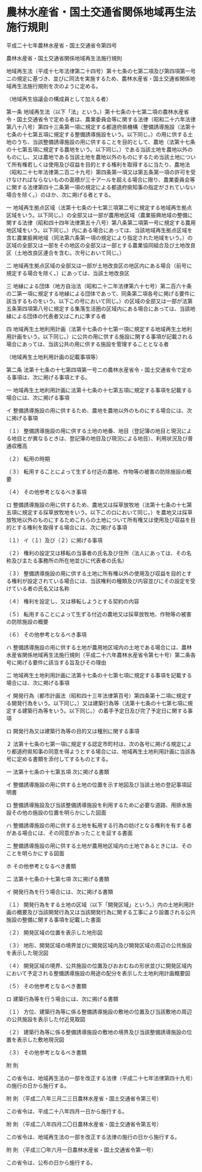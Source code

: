 # 農林水産省・国土交通省関係地域再生法施行規則

平成二十七年農林水産省・国土交通省令第四号

農林水産省・国土交通省関係地域再生法施行規則

地域再生法（平成十七年法律第二十四号）第十七条の七第二項及び第四項第一号ニの規定に基づき、並びに同法を実施するため、農林水産省・国土交通省関係地域再生法施行規則を次のように定める。

（地域再生協議会の構成員として加える者）

第一条 地域再生法（以下「法」という。）第十七条の十七第二項の農林水産省令・国土交通省令で定める者は、農業委員会等に関する法律（昭和二十六年法律第八十八号）第四十三条第一項に規定する都道府県機構（整備誘導施設（法第十七条の十七第五項に規定する整備誘導施設をいう。以下同じ。）の用に供する土地のうち、当該整備誘導施設の用に供することを目的として、農地（法第十七条の十七第五項に規定する農地をいう。以下同じ。）である当該土地を農地以外のものにし、又は農地である当該土地を農地以外のものにするため当該土地について所有権若しくは使用及び収益を目的とする権利を取得するに当たり、農地法（昭和二十七年法律第二百二十九号）第四条第一項又は第五条第一項の許可を受けなければならないものの面積が三十アールを超える場合に限り、農業委員会等に関する法律第四十二条第一項の規定による都道府県知事の指定がされていない場合を除く。）のほか、次に掲げる者とする。

一 地域再生拠点区域（法第十七条の十七第三項第二号に規定する地域再生拠点区域をいう。以下同じ。）の全部又は一部が農用地区域（農業振興地域の整備に関する法律（昭和四十四年法律第五十八号）第八条第二項第一号に規定する農用地区域をいう。以下同じ。）内にある場合にあっては、当該地域再生拠点区域を含む農業振興地域（同法第六条第一項の規定により指定された地域をいう。）の区域の全部又は一部をその地区の全部又は一部とする農業協同組合及び土地改良区（土地改良区連合を含む。次号において同じ。）

二 地域再生拠点区域の全部又は一部が土地改良区の地区内にある場合（前号に規定する場合を除く。）にあっては、当該土地改良区

三 地縁による団体（地方自治法（昭和二十二年法律第六十七号）第二百六十条の二第一項に規定する地縁による団体であって、同条第二項各号に掲げる要件に該当するものをいう。以下この号において同じ。）の区域の全部又は一部が法第五条第四項第八号に規定する集落生活圏の区域内にある場合にあっては、当該地縁による団体の代表者又はこれに準ずる者

四 地域再生土地利用計画（法第十七条の十七第一項に規定する地域再生土地利用計画をいう。以下同じ。）に公共の用に供する施設に関する事項が記載される場合にあっては、当該公共の用に供する施設を管理することとなる者

（地域再生土地利用計画の記載事項等）

第二条 法第十七条の十七第四項第一号ニの農林水産省令・国土交通省令で定める事項は、次に掲げる事項とする。

一 地域再生土地利用計画に法第十七条の十七第五項に規定する事項を記載する場合には、次に掲げる事項

イ 整備誘導施設の用に供するため、農地を農地以外のものにする場合には、次に掲げる事項

（１） 整備誘導施設の用に供する土地の地番、地目（登記簿の地目と現況による地目とが異なるときは、登記簿の地目及び現況による地目）、利用状況及び普通収穫高

（２） 転用の時期

（３） 転用することによって生ずる付近の農地、作物等の被害の防除施設の概要

（４） その他参考となるべき事項

ロ 整備誘導施設の用に供するため、農地又は採草放牧地（法第十七条の十七第五項に規定する採草放牧地をいう。以下このロにおいて同じ。）を農地又は採草放牧地以外のものにするためこれらの土地について所有権又は使用及び収益を目的とする権利を取得する場合には、次に掲げる事項

（１） イ（１）及び（２）に掲げる事項

（２） 権利の設定又は移転の当事者の氏名及び住所（法人にあっては、その名称及び主たる事務所の所在地並びに代表者の氏名）

（３） 整備誘導施設の用に供する土地に所有権以外の使用及び収益を目的とする権利が設定されている場合には、当該権利の種類及び内容並びにその設定を受けている者の氏名又は名称

（４） 権利を設定し、又は移転しようとする契約の内容

（５） 転用することによって生ずる付近の農地又は採草放牧地、作物等の被害の防除施設の概要

（６） その他参考となるべき事項

ハ 整備誘導施設の用に供する土地が農用地区域内の土地である場合には、農林水産省関係地域再生法施行規則（平成二十六年農林水産省令第七十号）第二条各号に掲げる要件に該当する旨及びその理由

二 地域再生土地利用計画に法第十七条の十七第七項に規定する事項を記載する場合には、次に掲げる事項

イ 開発行為（都市計画法（昭和四十三年法律第百号）第四条第十二項に規定する開発行為をいう。以下同じ。）又は建築行為等（法第十七条の十七第七項に規定する建築行為等をいう。以下同じ。）の着手予定日及び完了予定日に関する事項

ロ 開発行為又は建築行為等の目的又は種別に関する事項

２ 法第十七条の七第一項に規定する認定市町村は、次の各号に掲げる規定により都道府県知事の同意を得ようとする場合には、地域再生土地利用計画に当該各号に定める書類を添付してするものとする。

一 法第十七条の十七第五項 次に掲げる書類

イ 整備誘導施設の用に供する土地の位置を示す地図及び当該土地の登記事項証明書

ロ 整備誘導施設及び当該整備誘導施設を利用するために必要な道路、用排水施設その他の施設の位置を明らかにした図面

ハ 整備誘導施設の用に供する土地を転用する行為の妨げとなる権利を有する者がある場合には、その同意があったことを証する書面

ニ 整備誘導施設の用に供する土地が農用地区域内の土地であるときには、そのことを明らかにする図面

ホ その他参考となるべき書類

二 法第十七条の十七第七項 次に掲げる書類

イ 開発行為を行う場合には、次に掲げる書類

（１） 開発行為をする土地の区域（以下「開発区域」という。）内の土地利用計画の概要及び当該開発行為又は当該開発行為に関する工事により設置される公共施設の整備に関する事項を記載した書面

（２） 開発区域の位置を表示した地形図

（３） 地形、開発区域の境界並びに開発区域内及び開発区域の周辺の公共施設を表示した現況図

（４） 開発区域の境界、公共施設の位置及びおおむねの形状並びに開発区域内において予定される整備誘導施設の用途の配分を表示した土地利用計画概要図

（５） その他参考となるべき書類

ロ 建築行為等を行う場合には、次に掲げる書類

（１） 方位、建築行為等に係る整備誘導施設の敷地の位置及び当該敷地の周辺の公共施設を表示した付近見取図

（２） 建築行為等に係る整備誘導施設の敷地の境界及び当該整備誘導施設の位置を表示した敷地現況図

（３） その他参考となるべき書類

附 則

この省令は、地域再生法の一部を改正する法律（平成二十七年法律第四十九号）の施行の日から施行する。

附 則 （平成二八年三月二三日農林水産省・国土交通省令第三号）

この省令は、平成二十八年四月一日から施行する。

附 則 （平成二八年四月二〇日農林水産省・国土交通省令第五号）

この省令は、地域再生法の一部を改正する法律の施行の日から施行する。

附 則 （平成三〇年六月一日農林水産省・国土交通省令第一号）

この省令は、公布の日から施行する。

